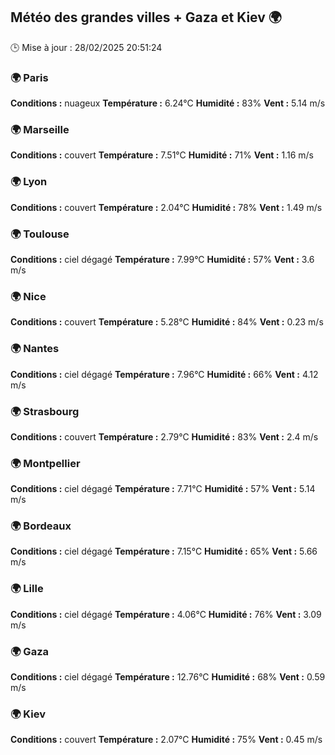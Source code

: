 ## Météo des grandes villes + Gaza et Kiev 🌍
🕒 Mise à jour : 28/02/2025 20:51:24

### 🌍 Paris
**Conditions :** nuageux
**Température :** 6.24°C
**Humidité :** 83%
**Vent :** 5.14 m/s

### 🌍 Marseille
**Conditions :** couvert
**Température :** 7.51°C
**Humidité :** 71%
**Vent :** 1.16 m/s

### 🌍 Lyon
**Conditions :** couvert
**Température :** 2.04°C
**Humidité :** 78%
**Vent :** 1.49 m/s

### 🌍 Toulouse
**Conditions :** ciel dégagé
**Température :** 7.99°C
**Humidité :** 57%
**Vent :** 3.6 m/s

### 🌍 Nice
**Conditions :** couvert
**Température :** 5.28°C
**Humidité :** 84%
**Vent :** 0.23 m/s

### 🌍 Nantes
**Conditions :** ciel dégagé
**Température :** 7.96°C
**Humidité :** 66%
**Vent :** 4.12 m/s

### 🌍 Strasbourg
**Conditions :** couvert
**Température :** 2.79°C
**Humidité :** 83%
**Vent :** 2.4 m/s

### 🌍 Montpellier
**Conditions :** ciel dégagé
**Température :** 7.71°C
**Humidité :** 57%
**Vent :** 5.14 m/s

### 🌍 Bordeaux
**Conditions :** ciel dégagé
**Température :** 7.15°C
**Humidité :** 65%
**Vent :** 5.66 m/s

### 🌍 Lille
**Conditions :** ciel dégagé
**Température :** 4.06°C
**Humidité :** 76%
**Vent :** 3.09 m/s

### 🌍 Gaza
**Conditions :** ciel dégagé
**Température :** 12.76°C
**Humidité :** 68%
**Vent :** 0.59 m/s

### 🌍 Kiev
**Conditions :** couvert
**Température :** 2.07°C
**Humidité :** 75%
**Vent :** 0.45 m/s

